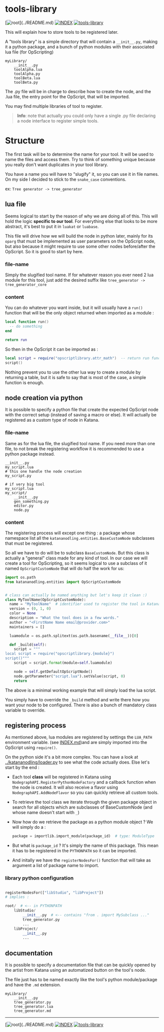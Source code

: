 # tools-library

[![root](https://img.shields.io/badge/back_to_root-536362?)](../README.md)
[![INDEX](https://img.shields.io/badge/index-blue?labelColor=blue)](INDEX.md)
[![tools-library](https://img.shields.io/badge/tools--library-fcb434)](tools-library.md)


This will explain how to store tools to be registered later.

A "tools library" is a simple directory that will contain a `__init__.py`,
making it a python package, and a bunch of python modules with
their associated lua file (for OpScripting)

```
myLibrary/
    __init__.py
    toolAlpha.lua
    toolAlpha.py
    toolBeta.lua
    toolBeta.py
```

The .py file will be in charge to describe how to create the node, and the .lua
file, the entry point for the OpScript, that will be imported.

You may find multiple libraries of tool to register.

> **Info**: note that actually you could only have a single .py file declaring
> a node interface to register simple tools.


# Structure

The first task will be to determine the name for your tool. It will be used
to name the files and access them. Try to think of something unique because
you really don't want duplicates in your tool library.

You have a name you will have to "slugify" it, so you can use it in file names.
On my side I decided to stick to the `snake_case` conventions.

ex: `Tree generator -> tree_generator`

## lua file

Seems logical to start by the reason of why we are doing all of this. This
will hold the logic **specific to our tool**. For everything else that
looks to be more abstract, it's best to put it in `luakat` or `luabase`.

This file will drive how we will build the node in python later, mainly for
its `oparg` that must be implemented as user parameters on the OpScript node,
but also because it might require to use some other nodes before/after the OpScript.
So it is good to start by here.

### file-name

Simply the slugified tool name. If for whatever reason you ever need 2 lua module
for this tool, just add the desired suffix like `tree_generator -> tree_generator_core`


### content

You can do whatever you want inside, but it will usually have a `run()` function
that will be the only object returned when imported as a module :

```lua
local function run()
  -- do something
end

return run
```

So then in the OpScript it can be imported as :

```lua
local script = require("opscriptlibrary.attr_math")  -- return run function
script()
```

Nothing prevent you to use the other lua way to create a module by returning
a table, but it is safe to say that is most of the case, a simple function is 
enough.


## node creation via python

It is possible to specify a python file that create the expected OpScript node
with the correct setup (instead of saving a macro or else). It will actually
be registered as a custom type of node in Katana.

### file-name

Same as for the lua file, the slugified tool name. If you need more than one
file, to not break the registering workflow it is recommended to use a python
package instead.

```shell
__init__.py
my_script.lua
# this one handle the node creation
my_script.py

# if very big tool
my_script.lua
my_script/
    __init__.py
    gen_something.py
    editor.py
    node.py
```

### content

The registering process will except one thing : a package whose namespace list
all the `katananodling.entities.BaseCustomNode` subclasses that must be registered.

So all we have to do will be to subclass `BaseCustomNode`. But this class is 
actually a "general" class made for any kind of tool. In our case we will
create a tool for OpScripting, so it seems logical to use a subclass of it
named `OpScriptCustomNode` that will do half the work for us:

```python
import os.path
from katananodling.entities import OpScriptCustomNode


# class can actually be named anything but let's keep it clean :)
class MyToolName(OpScriptCustomNode):
  name = "MyToolName"  # identifier used to register the tool in Katana !
  version = (0, 1, 0)
  color = None
  description = "What the tool does in a few words."
  author = "<FirstName Name email@provider.com>"
  maintainers = []

  luamodule = os.path.splitext(os.path.basename(__file__))[0]

  def _build(self):
    script = """
local script = require("opscriptlibrary.{module}")
script()"""
    script = script.format(module=self.luamodule)

    node = self.getDefaultOpScriptNode()
    node.getParameter("script.lua").setValue(script, 0)
    return

```

The above is a minimal working example that will simply load the lua script.

You simply have to override the `_build` method and write there how you want
your node to be configured. There is also a bunch of mandatory class variable
to override.

## registering process

As mentioned above, lua modules are registered by settings the `LUA_PATH`
environment variable. (see [INDEX.md](INDEX.md))and are simply imported into
the OpScript using `require()`.

On the python side it's a bit more complex. You can have a look at 
[../katananodling/loader.py](../katananodling/loader.py) to see what the code
actually does. Else let's start by the end :

- Each tool **class** will be registered in Katana using `NodegraphAPI.RegisterPythonNodeFactory` 
and a callback function when the node is created.
It will also receive a flavor using `NodegraphAPI.AddNodeFlavor` so you can 
quickly retrieve all custom tools.

- To retrieve the tool class we iterate through the given package object in
search for all objects which are subclasses of BaseCustomNode (and whose name
doesn't start with `_`)

- Now how do we retrieve the package as a python module object ? We will simply
do a :
  ```python
  package = importlib.import_module(package_id)  # type: ModuleType
  ```

- But what is `package_id` ? It's simply the name of this package. This mean
it has to be registered in the `PYTHONPATH` so it can be imported.

- And initally we have the `registerNodesFor()` function that will take as argument
a list of package name to import.

### library python configuration

```python

registerNodesFor(["libStudio", "libProject"])
# implies :

root/  # <-- in PYTHONPATH
    libStudio/
        __init__.py  # <-- contains "from . import MySubclass ..."
        tree_generator.py
        ...
    libProject/
        __init__.py
        ...
```

## documentation

It is possible to specify a documentation file that can be quickly opened by
the artist from Katana using an automatized button on the tool's node.

The file just has to be named exactly like the tool's python module/package
and have the `.md` extension.

```
myLibrary/
    __init__.py
    tree_generator.py
    tree_generator.lua
    tree_generator.md
```

---

[![root](https://img.shields.io/badge/back_to_root-536362?)](../README.md)
[![INDEX](https://img.shields.io/badge/index-blue?labelColor=blue)](INDEX.md)
[![tools-library](https://img.shields.io/badge/tools--library-fcb434)](tools-library.md)
